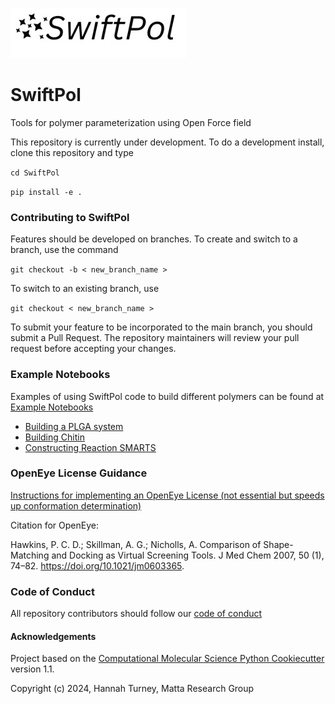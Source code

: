 ![title](Repo/logo.jpg)
# SwiftPol
Tools for polymer parameterization using Open Force field 

This repository is currently under development. To do a development install, clone this repository and type

`cd SwiftPol`

`pip install -e .`

### Contributing to SwiftPol

Features should be developed on branches. To create and switch to a branch, use the command

`git checkout -b < new_branch_name >`

To switch to an existing branch, use

`git checkout < new_branch_name >`

To submit your feature to be incorporated to the main branch, you should submit a Pull Request. The repository maintainers will review your pull request before accepting your changes.

### Example Notebooks
Examples of using SwiftPol code to build different polymers can be found at [Example Notebooks](Example_Notebooks/)
-  [Building a PLGA system](Example_Notebooks/PLGA_demo.ipynb)
-  [Building Chitin](Example_Notebooks/Chitin.ipynb)
-  [Constructing Reaction SMARTS](Example_Notebooks/rxn_smarts.ipynb)

### OpenEye License Guidance
[Instructions for implementing an OpenEye License (not essential but speeds up conformation determination)](https://docs.eyesopen.com/toolkits/python/quickstart-python/license.html)

Citation for OpenEye:

Hawkins, P. C. D.; Skillman, A. G.; Nicholls, A. Comparison of Shape-Matching and Docking as Virtual Screening Tools. J Med Chem 2007, 50 (1), 74–82. https://doi.org/10.1021/jm0603365.


### Code of Conduct
All repository contributors should follow our [code of conduct](CODE_OF_CONDUCT.md)

#### Acknowledgements
Project based on the 
[Computational Molecular Science Python Cookiecutter](https://github.com/molssi/cookiecutter-cms) version 1.1.

Copyright (c) 2024, Hannah Turney, Matta Research Group

